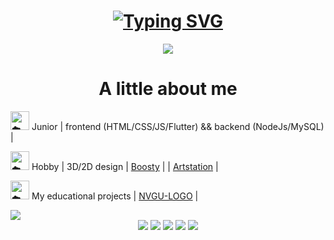 <html lang="en">
  <head>
    <meta charset="UTF-8">
    <meta name="viewport" content="width=device-width, initial-scale=1.0">
</head>
  
<body>
  <h1 align="center" style="color:#9370db"><a href="https://git.io/typing-svg"><img src="https://readme-typing-svg.herokuapp.com?font=Fira+Code&weight=100&size=50&pause=1000&color=9370db&width=470&height=80&lines=Hello%2C+world!+%5E-%5E" alt="Typing SVG" /></a></h1>

  <div align="center"><img src = "https://github.com/user-attachments/assets/ae012678-354e-4495-9af8-859b19e757bd"></div>
  
  <div>
    <h1 align ="center">A little about me</h1>
    <p><img height="30px" decoding="async" loading="lazy" src="https://cdn-0.emojis.wiki/emoji-pics-lf/telegram/cloud-telegram.gif" alt="☁️"> Junior | frontend (HTML/CSS/JS/Flutter) && backend (NodeJs/MySQL) |<br></p>
    <p><img height="30px" decoding="async" loading="lazy" src="https://cdn-0.emojis.wiki/emoji-pics-lf/telegram/cloud-telegram.gif" alt="☁️"> Hobby | 3D/2D design | <a href="https://boosty.to/lesinka">Boosty</a> | | <a href ="https://www.artstation.com/lesssya4">Artstation</a> |</p>
    <p><img height="30px" decoding="async" loading="lazy" src="https://cdn-0.emojis.wiki/emoji-pics-lf/telegram/cloud-telegram.gif" alt="☁️"> My educational projects | <a href="https://github.com/Lesyalys/NVGU-LOGO">NVGU-LOGO</a> |</p>
  </div>
  
  <img src = "https://github.com/user-attachments/assets/bd7b0e82-198c-4ab6-b7ca-800fd7169fb9">
<div align="center">
  <img src="http://github-profile-summary-cards.vercel.app/api/cards/profile-details?username=Lesyalys&theme=tokyonight">
  <img src="http://github-profile-summary-cards.vercel.app/api/cards/repos-per-language?username=Lesyalys&theme=tokyonight">
  <img src="http://github-profile-summary-cards.vercel.app/api/cards/most-commit-language?username=Lesyalys&theme=tokyonight">
  <img src="http://github-profile-summary-cards.vercel.app/api/cards/stats?username=Lesyalys&theme=tokyonight">
  <img src="http://github-profile-summary-cards.vercel.app/api/cards/productive-time?username=Lesyalys&theme=tokyonight&utcOffset=8">
</div>
</body>

</html>
